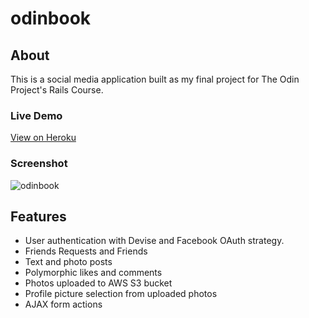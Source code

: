 # odinbook
## About
This is a social media application built as my final project for The Odin Project's Rails Course.
### Live Demo
[View on Heroku](https://rails-odinbook.herokuapp.com/)

### Screenshot
![odinbook](https://cloud.githubusercontent.com/assets/18252139/20466076/ff917f64-af20-11e6-9feb-aa9b4b118486.png)

## Features
* User authentication with Devise and Facebook OAuth strategy.
* Friends Requests and Friends
* Text and photo posts
* Polymorphic likes and comments
* Photos uploaded to AWS S3 bucket
* Profile picture selection from uploaded photos
* AJAX form actions